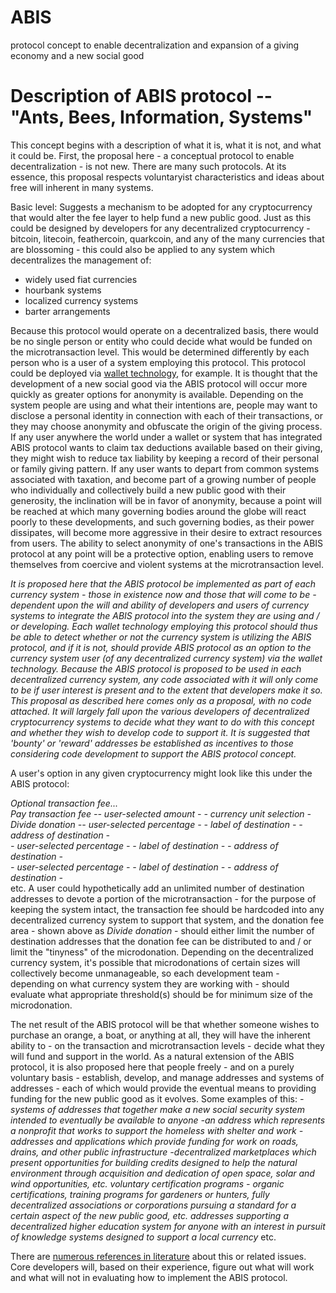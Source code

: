 ABIS
====

protocol concept to enable decentralization and expansion of a giving economy and a new social good


Description of ABIS protocol -- "Ants, Bees, Information, Systems"
==================================================================

This concept begins with a description of what it is, what it is not, and what it could be.
First, the proposal here - a conceptual protocol to enable decentralization - is not new.  There are many such protocols.  At its essence, this proposal respects voluntaryist characteristics and ideas about free will inherent in many systems.

Basic level:
Suggests a mechanism to be adopted for any cryptocurrency that would alter the fee layer to help fund a new public good.
Just as this could be designed by developers for any decentralized cryptocurrency - bitcoin, litecoin, feathercoin, quarkcoin, and any of the many currencies that are blossoming - this could also be applied to any system which decentralizes the management of:
- widely used fiat currencies
- hourbank systems
- localized currency systems
- barter arrangements

Because this protocol would operate on a decentralized basis, there would be no single person or entity who could decide what would be funded on the microtransaction level.  This would be determined differently by each person who is a user of a system employing this protocol.
This protocol could be deployed via [wallet technology](https://github.com/darkwallet), for example.  It is thought that the development of a new social good via the ABIS protocol will occur more quickly as greater options for anonymity is available.  Depending on the system people are using and what their intentions are, people may want to disclose a personal identity in connection with each of their transactions, or they may choose anonymity and obfuscate the origin of the giving process.  If any user anywhere the world under a wallet or system that has integrated ABIS protocol wants to claim tax deductions available based on their giving, they might wish to reduce tax liability by keeping a record of their personal or family giving pattern.  If any user wants to depart from common systems associated with taxation, and become part of a growing number of people who individually and collectively build a new public good with their generosity, the inclination will be in favor of anonymity, because a point will be reached at which many governing bodies around the globe will react poorly to these developments, and such governing bodies, as their power dissipates, will become more aggressive in their desire to extract resources from users. The ability to select anonymity of one's transactions in the ABIS protocol at any point will be a protective option, enabling users to remove themselves from coercive and violent systems at the microtransaction level.

*It is proposed here that the ABIS protocol be implemented as part of each currency system - those in existence now and those that will come to be - dependent upon the will and ability of developers and users of currency systems to integrate the ABIS protocol into the system they are using and / or developing.  Each wallet technology employing this protocol should thus be able to detect whether or not the currency system is utilizing the ABIS protocol, and if it is not, should provide ABIS protocol as an option to the currency system user (of any decentralized currency system) via the wallet technology.  Because the ABIS protocol is proposed to be used in each decentralized currency system, any code associated with it will only come to be if user interest is present and to the extent that developers make it so.  This proposal as described here comes only as a proposal, with no code attached. It will largely fall upon the various developers of decentralized cryptocurrency systems to decide what they want to do with this concept and whether they wish to develop code to support it.  It is suggested that 'bounty' or 'reward' addresses be established as incentives to those considering code development to support the ABIS protocol concept.*

A user's option in any given cryptocurrency might look like this under the ABIS protocol:

*Optional transaction fee...*<br>
*Pay transaction fee -- user-selected amount - - currency unit selection -*<br>
*Divide donation     -- user-selected percentage - - label of destination - - address of destination -*<br>
                        *- user-selected percentage - - label of destination - - address of destination -*<br>
                        *- user-selected percentage - - label of destination - - address of destination -*<br>
                        etc.
A user could hypothetically add an unlimited number of destination addresses to devote a portion of the microtransaction - for the purpose of keeping the system intact, the transaction fee should be hardcoded into any decentralized currency system to support that system, and the donation fee area - shown above as *Divide donation* - should either limit the number of destination addresses that the donation fee can be distributed to and / or limit the "tinyness" of the microdonation.  Depending on the decentralized currency system, it's possible that microdonations of certain sizes will collectively become unmanageable, so each development team - depending on what currency system they are working with - should evaluate what appropriate threshold(s) should be for minimum size of the microdonation.

The net result of the ABIS protocol will be that whether someone wishes to purchase an orange, a boat, or anything at all, they will have the inherent ability to - on the transaction and microtransaction levels - decide what they will fund and support in the world.  As a natural extension of the ABIS protocol, it is also proposed here that people freely - and on a purely voluntary basis - establish, develop, and manage addresses and systems of addresses - each of which would provide the eventual means to providing funding for the new public good as it evolves.  Some examples of this:
*-systems of addresses that together make a new social security system intended to eventually be available to anyone*
*-an address which represents a nonprofit that works to support the homeless with shelter and work*
*-addresses and applications which provide funding for work on roads, drains, and other public infrastructure*
*-decentralized marketplaces which present opportunities for building credits designed to help the natural environment through acquisition and dedication of open space, solar and wind opportunities, etc.*
*voluntary certification programs - organic certifications, training programs for gardeners or hunters, fully decentralized associations or corporations pursuing a standard for a certain aspect of the new public good, etc.*
*addresses supporting a decentralized higher education system for anyone with an interest in pursuit of knowledge*
*systems designed to support a local currency*
etc.
                        
There are [numerous references in literature](http://scholar.google.com/scholar?rlz=1C1CHMO_en&espv=210&es_sm=93&um=1&ie=UTF-8&lr=&q=related:ogv2wsr8FCWLEM:scholar.google.com/) about this or related issues.  Core developers will, based on their experience, figure out what will work and what will not in evaluating how to implement the ABIS protocol.







